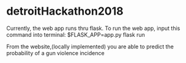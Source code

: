 # detroitHackathon2018


Currently, the web app runs thru flask. To run the web app, input this command into terminal:
$FLASK_APP=app.py flask run

From the website,(locally implemented) you are able to predict the probability of a gun violence incidence
